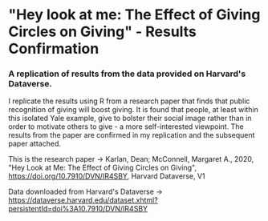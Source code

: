 # "Hey look at me: The Effect of Giving Circles on Giving" - Results Confirmation
### A replication of results from the data provided on Harvard's Dataverse. 

I replicate the results using R from a research paper that finds that public recognition of giving will boost giving. It is found that people, at least within this isolated Yale example, give to bolster their social image rather than in order to motivate others to give - a more self-interested viewpoint. The results from the paper are confirmed in my replication and the subsequent paper attached.


This is the research paper -> Karlan, Dean; McConnell, Margaret A., 2020, "Hey Look at Me: The Effect of Giving Circles on Giving", https://doi.org/10.7910/DVN/IR4SBY, Harvard Dataverse, V1

Data downloaded from Harvard's Dataverse -> https://dataverse.harvard.edu/dataset.xhtml?persistentId=doi%3A10.7910/DVN/IR4SBY
